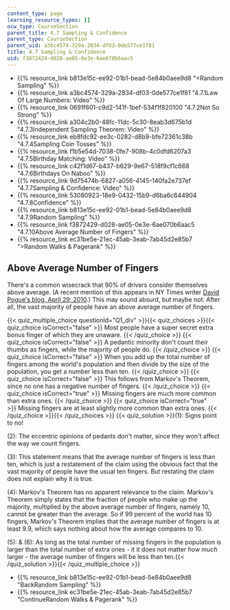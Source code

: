 ```yaml
---
content_type: page
learning_resource_types: []
ocw_type: CourseSection
parent_title: 4.7 Sampling & Confidence
parent_type: CourseSection
parent_uid: a3bc4574-329a-2834-df03-0de577ce1f81
title: 4.7 Sampling & Confidence
uid: f3872429-d028-ae05-0e3e-6ae070b6aac5
---
```


*   {{% resource_link b813e15c-ee92-01b1-bead-5e84b0aee9d8 "\<Random Sampling" %}}
*   {{% resource_link a3bc4574-329a-2834-df03-0de577ce1f81 "4.7.1Law Of Large Numbers: Video" %}}
*   {{% resource_link 0691f601-c9d2-141f-1bef-534f1f820100 "4.7.2Not So Strong" %}}
*   {{% resource_link a304c2b0-48fc-11dc-5c30-8eab3d675b1d "4.7.3Independent Sampling Theorem: Video" %}}
*   {{% resource_link eb8fdc92-ee3c-0282-d8b9-bfe72361c38b "4.7.4Sampling Coin Tosses" %}}
*   {{% resource_link f1b5e54d-7038-0fe7-908b-4c0dfd6207a3 "4.7.5Birthday Matching: Video" %}}
*   {{% resource_link c42f1d67-b437-b629-9e67-518f9cf1c668 "4.7.6Birthdays On Naboo" %}}
*   {{% resource_link 9d75474b-6827-a056-4145-140fa2e737ef "4.7.7Sampling & Confidence: Video" %}}
*   {{% resource_link 53080923-18e9-0432-15b9-d6ba6c644904 "4.7.8Confidence" %}}
*   {{% resource_link b813e15c-ee92-01b1-bead-5e84b0aee9d8 "4.7.9Random Sampling" %}}
*   {{% resource_link f3872429-d028-ae05-0e3e-6ae070b6aac5 "4.7.10Above Average Number of Fingers" %}}
*   {{% resource_link ec31be5e-21ec-45ab-3eab-7ab45d2e85b7 "\>Random Walks & Pagerank" %}}

Above Average Number of Fingers
-------------------------------

  

There's a common wisecrack that 90% of drivers consider themselves above average. (A recent mention of this appears in NY Times writer [David Pogue's blog, April 29, 2010](http://pogue.blogs.nytimes.com/2010/04/29/text-blocking-apps-only-work-if-you-use-them/).) This may sound absurd, but maybe not: After all, the vast majority of people have an above average number of fingers.

{{< quiz_multiple_choice questionId="Q1_div" >}}{{< quiz_choices >}}{{< quiz_choice isCorrect="false" >}}&nbsp;Most people have a super secret extra bonus finger of which they are unaware.&nbsp;{{< /quiz_choice >}}
{{< quiz_choice isCorrect="false" >}}&nbsp;A pedantic minority don't count their thumbs as fingers, while the majority of people do.&nbsp;{{< /quiz_choice >}}
{{< quiz_choice isCorrect="false" >}}&nbsp;When you add up the total number of fingers among the world's population and then divide by the size of the population, you get a number less than ten.&nbsp;{{< /quiz_choice >}}
{{< quiz_choice isCorrect="false" >}}&nbsp;This follows from Markov's Theorem, since no one has a negative number of fingers.&nbsp;{{< /quiz_choice >}}
{{< quiz_choice isCorrect="true" >}}&nbsp;Missing fingers are much more common than extra ones.&nbsp;{{< /quiz_choice >}}
{{< quiz_choice isCorrect="true" >}}&nbsp;Missing fingers are at least slightly more common than extra ones.&nbsp;{{< /quiz_choice >}}{{< /quiz_choices >}}
{{< quiz_solution >}}(1): Signs point to no!

(2): The eccentric opinions of pedants don't matter, since they won't affect the way we count fingers.

(3): This statement means that the average number of fingers is less than ten, which is just a restatement of the claim using the obvious fact that the vast majority of people have the usual ten fingers. But restating the claim does not explain why it is true.

(4): Markov's Theorem has no apparent relevance to the claim. Markov's Theorem simply states that the fraction of people who make up the majority, multiplied by the above average number of fingers, namely 10, cannot be greater than the average. So if 99 percent of the world has 10 fingers, Markov's Theorem implies that the average number of fingers is at least 9.9, which says nothing about how the average compares to 10.

(5): & (6): As long as the total number of missing fingers in the population is larger than the total number of extra ones - it it does not matter _how much_ larger - the average number of fingers will be less than ten.{{< /quiz_solution >}}{{< /quiz_multiple_choice >}}

*   {{% resource_link b813e15c-ee92-01b1-bead-5e84b0aee9d8 "BackRandom Sampling" %}}
*   {{% resource_link ec31be5e-21ec-45ab-3eab-7ab45d2e85b7 "ContinueRandom Walks & Pagerank" %}}